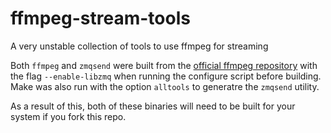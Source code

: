 # ffmpeg-stream-tools
A very unstable collection of tools to use ffmpeg for streaming

Both `ffmpeg` and `zmqsend` were built from the [official ffmpeg repository](https://github.com/FFmpeg/FFmpeg) with the flag `--enable-libzmq` when running the configure script before building. Make was also run with the option `alltools` to generatre the `zmqsend` utility.

As a result of this, both of these binaries will need to be built for your system if you fork this repo. 
